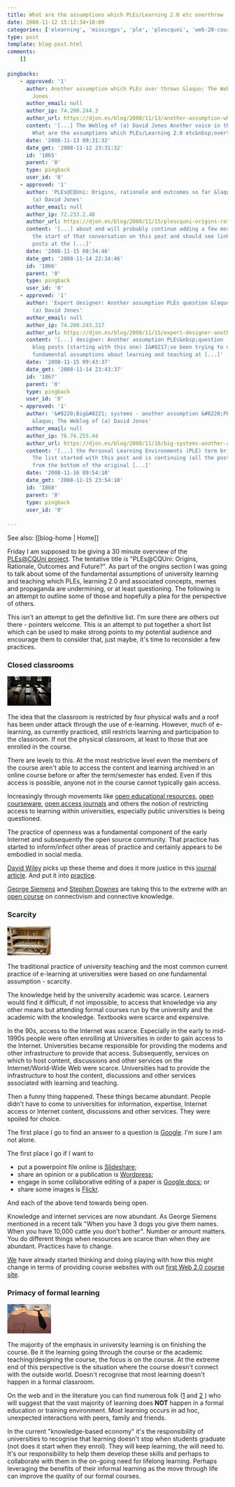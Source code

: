 ```yaml
---
title: What are the assumptions which PLEs/Learning 2.0 etc overthrow
date: 2008-11-12 15:12:34+10:00
categories: ['elearning', 'missingps', 'ple', 'plescquni', 'web-20-course-sites']
type: post
template: blog-post.html
comments:
    []
    
pingbacks:
    - approved: '1'
      author: Another assumption which PLEs over throws &laquo; The Weblog of (a) David
        Jones
      author_email: null
      author_ip: 74.200.244.3
      author_url: https://djon.es/blog/2008/11/13/another-assumption-which-ples-over-throws/
      content: '[...] The Weblog of (a) David Jones Another voice in the blogosphere    &laquo;
        What are the assumptions which PLEs/Learning 2.0 etc&nbsp;overthrow [...]'
      date: '2008-11-13 09:31:32'
      date_gmt: '2008-11-12 23:31:32'
      id: '1865'
      parent: '0'
      type: pingback
      user_id: '0'
    - approved: '1'
      author: 'PLEs@CQUni: Origins, rationale and outcomes so far &laquo; The Weblog of
        (a) David Jones'
      author_email: null
      author_ip: 72.233.2.48
      author_url: https://djon.es/blog/2008/11/15/plescquni-origins-rationale-and-outcomes-so-far/
      content: '[...] about and will probably continue adding a few more. You can see
        the start of that conversation on this post and should see links to subsequent
        posts at the [...]'
      date: '2008-11-15 08:34:46'
      date_gmt: '2008-11-14 22:34:46'
      id: '1866'
      parent: '0'
      type: pingback
      user_id: '0'
    - approved: '1'
      author: 'Expert designer: Another assumption PLEs question &laquo; The Weblog of
        (a) David Jones'
      author_email: null
      author_ip: 74.200.243.217
      author_url: https://djon.es/blog/2008/11/15/expert-designer-another-assumption-ples-question/
      content: '[...] designer: Another assumption PLEs&nbsp;question  In a serious of
        blog posts (starting with this one) I&#8217;ve been trying to develop a list of
        fundamental assumptions about learning and teaching at [...]'
      date: '2008-11-15 09:43:37'
      date_gmt: '2008-11-14 23:43:37'
      id: '1867'
      parent: '0'
      type: pingback
      user_id: '0'
    - approved: '1'
      author: '&#8220;Big&#8221; systems - another assumption &#8220;PLEs&#8221; overthrow
        &laquo; The Weblog of (a) David Jones'
      author_email: null
      author_ip: 76.74.255.44
      author_url: https://djon.es/blog/2008/11/16/big-systems-another-assumption-ples-overthrow/
      content: '[...] the Personal Learning Environments (PLE) term bring into question.
        The list started with this post and is continuing (all the posts should be linked
        from the bottom of the original [...]'
      date: '2008-11-16 09:54:10'
      date_gmt: '2008-11-15 23:54:10'
      id: '1868'
      parent: '0'
      type: pingback
      user_id: '0'
    
---
```


See also: [[blog-home | Home]]

Friday I am supposed to be giving a 30 minute overview of the [PLEs@CQUni project](http://cddu.cqu.edu.au/index.php/PLEs%40CQUni). The tentative title is "PLEs@CQUni: Origins, Rationale, Outcomes and Future?". As part of the origins section I was going to talk about some of the fundamental assumptions of university learning and teaching which PLEs, learning 2.0 and associated concepts, memes and propaganda are undermining, or at least questioning. The following is an attempt to outline some of those and hopefully a plea for the perspective of others.

This isn't an attempt to get the definitive list. I'm sure there are others out there - pointers welcome. This is an attempt to put together a short list which can be used to make strong points to my potential audience and encourage them to consider that, just maybe, it's time to reconsider a few practices.

### Closed classrooms

![Old, closed classroom](images/6065783_dad4678f0b_t.jpg)

The idea that the classroom is restricted by four physical walls and a roof has been under attack through the use of e-learning. However, much of e-learning, as currently practiced, still restricts learning and participation to the classroom. If not the physical classroom, at least to those that are enrolled in the course.

There are levels to this. At the most restrictive level even the members of the course aren't able to access the content and learning archived in an online course before or after the term/semester has ended. Even if this access is possible, anyone not in the course cannot typically gain access.

Increasingly through movements like [open educational resources](http://en.wikipedia.org/wiki/Open_educational_resources), [open courseware](http://www.ocwconsortium.org/), [open access journals](http://en.wikipedia.org/wiki/Open_access_journal) and others the notion of restricting access to learning within universities, especially public universities is being questioned.

The practice of openness was a fundamental component of the early Internet and subsequently the open source community. That practice has started to inform/infect other areas of practice and certainly appears to be embodied in social media.

[David Wiley](http://davidwiley.org/) picks up these theme and does it more justice in this [journal article](http://www.innovateonline.info/index.php?view=article&id=354). And put it into [practice](http://opencontent.org/wiki/index.php?title=New_Media%2C_Social_Media%2C_and_Learning_Syllabus).

[George Siemens](http://www.elearnspace.org/) and [Stephen Downes](http://www.downes.ca/) are taking this to the extreme with an [open course](http://ltc.umanitoba.ca/connectivism/) on connectivism and connective knowledge.

### Scarcity

[![](images/1472305343_a7f7e3447a_t.jpg)](http://flickr.com/photos/bryanesque/1472305343/)

The traditional practice of university teaching and the most common current practice of e-learning at universities were based on one fundamental assumption - scarcity.

The knowledge held by the university academic was scarce. Learners would find it difficult, if not impossible, to access that knowledge via any other means but attending formal courses run by the university and the academic with the knowledge. Textbooks were scarce and expensive.

In the 90s, access to the Internet was scarce. Especially in the early to mid-1990s people were often enrolling at Universities in order to gain access to the Internet. Universities became responsible for providing the modems and other infrastructure to provide that access. Subsequently, services on which to host content, discussions and other services on the Internet/World-Wide Web were scarce. Universities had to provide the infrastructure to host the content, discussions and other services associated with learning and teaching.

Then a funny thing happened. These things became abundant. People didn't have to come to universities for information, expertise, Internet access or Internet content, discussions and other services. They were spoiled for choice.

The first place I go to find an answer to a question is [Google](http://www.google.com/). I'm sure I am not alone.

The first place I go if I want to

- put a powerpoint file online is [Slideshare](http://www.slideshare.net/my-slideshows);
- share an opinion or a publication is [Wordpress](/blog2/blog-home.md);
- engage in some collaborative editing of a paper is [Google docs](http://docs.google.com); or
- share some images is [Flickr](http://flickr.com/photos/david_jones/).

And each of the above tend towards being open.

Knowledge and internet services are now abundant. As George Siemens mentioned in a recent talk "When you have 3 dogs you give them names. When you have 10,000 cattle you don't bother". Number or amount matters. You do different things when resources are scarce than when they are abundant. Practices have to change.

[We](http://cddu.cqu.edu.au/) have already started thinking and doing playing with how this might change in terms of providing course websites with out [first Web 2.0 course site](/blog2/2007/07/11/cqus-first-web-20-course-site-goes-live/).

### Primacy of formal learning

![formal](images/5523295_73b6e19e9d_t.jpg)

The majority of the emphasis in university learning is on finishing the course. Be it the learning going through the course or the academic teaching/designing the course, the focus is on the course. At the extreme end of this perspective is the situation where the course doesn't connect with the outside world. Doesn't recognise that most learning doesn't happen in a formal classroom.

On the web and in the literature you can find numerous folk ([1](http://agelesslearner.com/intros/informal.html) and [2](http://internettime.pbwiki.com/The+Book) ) who will suggest that the vast majority of learning does **NOT** happen in a formal education or training environment. Most learning occurs in ad hoc, unexpected interactions with peers, family and friends.

In the current "knowledge-based economy" it's the responsibility of universities to recognise that learning doesn't stop when students graduate (not does it start when they enrol). They will keep learning, the will need to. It's our responsibility to help them develop these skills and perhaps to collaborate with them in the on-going need for lifelong learning. Perhaps leveraging the benefits of their informal learning as the move through life can improve the quality of our formal courses.